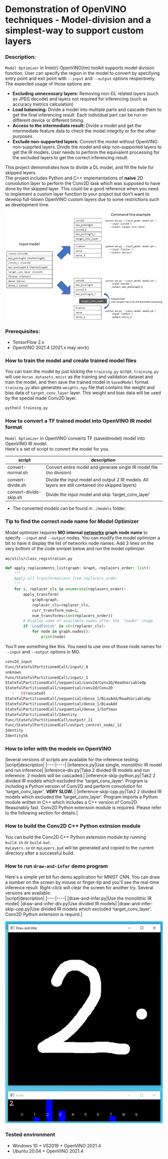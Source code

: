 # Demonstration of OpenVINO techniques - Model-division and a simplest-way to support custom layers  


### Description:  
 `Model Optimizer` in Intel(r) OpenVINO(tm) toolkit supports model division function. User can specify the region in the model to convert by specifying entry point and exit point with `--input` and `--output` options respectively.  
 The expected usage of those options are:  
 - **Excluding unnecessary layers:** Removing non-DL related layers (such as JPEG decode) and layers not required for inferencing (such as accuracy metrics calculation)  
 - **Load balancing:** Divide a model into multiple parts and cascade them to get the final inferencing result. Each individual part can be run on different device or different timing.  
 - **Access to the intermediate result:** Divide a model and get the intermediate feature data to check the model integrity or for the other purposes.  
 - **Exclude non-supported layers:** Convert the model without OpenVINO non-supprted layers. Divide the model and skip non-supported layers to get the IR models. User needs to perform the equivalent processing for the excluded layers to get the correct inferencing result.  

This project demonstrates how to divide a DL model, and fill the hole for skipped leyers.  
The project includes Python and C++ implementations of **naive** 2D convolution layer to perform the Conv2D task which was supposed to have done by the skipped layer. This could be a good reference when you need to implement a custom layer function to your project but don't want to develop full-blown OpenVINO custom layers due to some restrictions such as development time.  

![image](./resources/model-division.jpg)

### Prerequisites:  
- TensorFlow 2.x  
- OpenVINO 2021.4 (2021.x may work)  


### How to train the model and create trained model files  
You can train the model by just kicking the `training.py` script. `training.py` will use `keras.datasets.mnist` as the training and validation dataset and train the model, and then save the trained model in `SavedModel` format.  
`training.py` also generates `weights.npy` file that contains the weight and bias data of `target_conv_layer` layer. This weight and bias data will be used by the special made Conv2D layer.  

```sh
python3 training.py
```

### How to convert a TF trained model into OpenVINO IR model format  
  `Model Optimizer` in OpenVINO converts TF (savedmodel) model into OpenVINO IR model.  
  Here's a set of script to convert the model for you.  

|script|description|
|----|----|
|convert-normal.sh|Convert entire model and generate single IR model file (no division)|
|convert-divide.sh|Divide the input model and output 2 IR models. All layers are still contained (no skipped layers)|
|convert-divide-skip.sh|Divide the input model and skip 'target_conv_layer'|
- The converted models can be found in `./models` folder.  

### Tip to find the correct node name for Model Optimizer

Model optimizer requires **MO internal [networkx](https://networkx.org/) graph node name** to specify `--input` and `--output` nodes. You can modify the model optimizer a bit to have it display the list of networkx node names. Add 3 lines on the very bottom of the code snnipet below and run the model optimizer.  

`mo/utils/class_registration.py`
```python
def apply_replacements_list(graph: Graph, replacers_order: list):
    """
    Apply all transformations from replacers_order
    """
    for i, replacer_cls in enumerate(replacers_order):
        apply_transform(
            graph=graph,
            replacer_cls=replacer_cls,
            curr_transform_num=i,
            num_transforms=len(replacers_order))
        # Display name of available nodes after the 'loader' stage
        if 'LoadFinish' in str(replacer_cls):
            for node in graph.nodes():
                print(node)
```

You'll see something like this. You need to use one of those node names for `--input` and `--output` options in MO.  
```sh
conv2d_input
Func/StatefulPartitionedCall/input/_0
unknown
Func/StatefulPartitionedCall/input/_1
StatefulPartitionedCall/sequential/conv2d/Conv2D/ReadVariableOp
StatefulPartitionedCall/sequential/conv2d/Conv2D
   :   (truncated)   :
StatefulPartitionedCall/sequential/dense_1/BiasAdd/ReadVariableOp
StatefulPartitionedCall/sequential/dense_1/BiasAdd
StatefulPartitionedCall/sequential/dense_1/Softmax
StatefulPartitionedCall/Identity
Func/StatefulPartitionedCall/output/_11
Func/StatefulPartitionedCall/output_control_node/_12
Identity
Identity56
```

### How to infer with the models on OpenVINO  
Several versions of scripts are available for the inference testing.  
|script|description|
|----|----|
|inference.py|Use simgle, monolithic IR model and run inference|
|inference-div.py|Take 2 divided IR models and run inference. 2 models will be cascaded.|
|inference-skip-python.py|Tak2 2 divided IR models which excluded the 'target_conv_layer'. Program is including a Python version of Conv2D and perform convolution for 'target_conv_layer'. **VERY SLOW.** |
|inference-skip-cpp.py|Tak2 2 divided IR models which excluded the 'target_conv_layer'. Program imports a Python module written in C++ which includes a C++ version of Conv2D. Reasonably fast. Conv2D Python extension module is required. Please refer to the following section for details.|

### How to build the Conv2D C++ Python extnsion module  
You can build the Conv2D C++ Python extension module by running `build.sh` or `build.bat`.  
`myLayers.so` or `myLayers.pyd` will be generated and copied to the current directory after a successful build.  


### How to run `draw-and-infer` demo program  
Here's a simple yet bit fun demo application for MNIST CNN. You can draw a number on the screen by mouse or finger-tip and you'll see the real-time inference result.  Right-click will clear the screen for another try. Several versions are available.  
|script|description|
|----|----|
|draw-and-infer.py|Use the monolithic IR model|
|draw-and-infer-div.py|Use divided IR models|
|draw-and-infer-skip-cpp.py|Use divided IR models which excluded 'target_conv_layer'. Conv2D Python extension is requird.|

![draw-and-infer](./resources/draw-and-infer.png)

### Tested environment
- Windows 10 + VS2019 + OpenVINO 2021.4
- Ubuntu 20.04 + OpenVINO 2021.4
